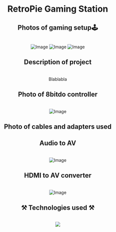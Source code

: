 
<h1 align="center">RetroPie Gaming Station</h1>
<h2 align="center">Photos of gaming setup🕹️</h2>
<br/>
<div align="center">
<img src="https://github.com/user-attachments/assets/b645a8ea-83c6-4d38-b9ba-12c07453942f" alt="Image" />
<img src="https://github.com/user-attachments/assets/0e5f1f11-8665-49c3-92bf-e231b6cce182" alt="Image" />
<img src="https://github.com/user-attachments/assets/68de0d5c-e43e-4f90-88e1-bb23cf4c4dc5" alt="Image" />
</div>
<h2 align="center">Description of project</h2>
<br/>
<div align="center">
Blablabla
</div>
<h2 align="center">Photo of 8bitdo controller</h2>
<br/>
<div align="center">
<img src="https://github.com/user-attachments/assets/adf0b24f-6605-4d7c-a151-1b83aa4cc7bc" alt="Image" />
</div>
<h2 align="center">Photo of cables and adapters used</h2>
<h2 align="center">Audio to AV</h2>
<br/>
<div align="center">
<img src="https://github.com/user-attachments/assets/207071c9-8b20-4464-9d19-0c7e21f24fd2" alt="Image" />  
</div>
<h2 align="center">HDMI to AV converter</h2>
<br/>
<div align="center">
<img src="https://github.com/user-attachments/assets/207071c9-8b20-4464-9d19-0c7e21f24fd2" alt="Image" />  
</div>
<h2 align="center">⚒️ Technologies used ⚒️</h2>
<br/>
<div align="center">
    <img src="https://skillicons.dev/icons?i=github,powershell,raspberrypi,linux,retropi" />   
</div>

